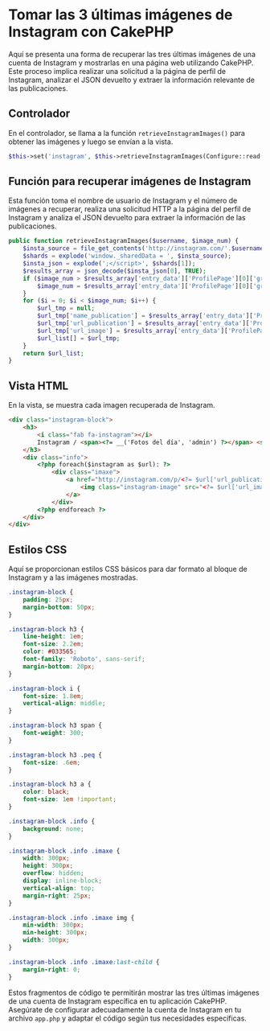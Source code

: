 # Tomar las 3 últimas imágenes de Instagram con CakePHP

Aquí se presenta una forma de recuperar las tres últimas imágenes de una cuenta de Instagram y mostrarlas en una página web utilizando CakePHP. Este proceso implica realizar una solicitud a la página de perfil de Instagram, analizar el JSON devuelto y extraer la información relevante de las publicaciones.

## Controlador

En el controlador, se llama a la función `retrieveInstagramImages()` para obtener las imágenes y luego se envían a la vista.

```php
$this->set('instagram', $this->retrieveInstagramImages(Configure::read('InstagramAccount'), 3));
```

## Función para recuperar imágenes de Instagram

Esta función toma el nombre de usuario de Instagram y el número de imágenes a recuperar, realiza una solicitud HTTP a la página del perfil de Instagram y analiza el JSON devuelto para extraer la información de las publicaciones.

```php
public function retrieveInstagramImages($username, $image_num) {
    $insta_source = file_get_contents('http://instagram.com/'.$username);
    $shards = explode('window._sharedData = ', $insta_source);
    $insta_json = explode(';</script>', $shards[1]);
    $results_array = json_decode($insta_json[0], TRUE);
    if ($image_num > $results_array['entry_data']['ProfilePage'][0]['graphql']['user']['edge_owner_to_timeline_media']['count']) {
        $image_num = $results_array['entry_data']['ProfilePage'][0]['graphql']['user']['edge_owner_to_timeline_media']['count'];
    }
    for ($i = 0; $i < $image_num; $i++) {
        $url_tmp = null;
        $url_tmp['name_publication'] = $results_array['entry_data']['ProfilePage'][0]['graphql']['user']['edge_owner_to_timeline_media']['edges'][$i]['node']['edge_media_to_caption']['edges'][0]['node']['text'];
        $url_tmp['url_publication'] = $results_array['entry_data']['ProfilePage'][0]['graphql']['user']['edge_owner_to_timeline_media']['edges'][$i]['node']['shortcode'];
        $url_tmp['url_image'] = $results_array['entry_data']['ProfilePage'][0]['graphql']['user']['edge_owner_to_timeline_media']['edges'][$i]['node']['display_url'];
        $url_list[] = $url_tmp;
    }
    return $url_list;
}
```

## Vista HTML

En la vista, se muestra cada imagen recuperada de Instagram.

```html
<div class="instagram-block">
    <h3>
        <i class="fab fa-instagram"></i>
        Instagram / <span><?= __('Fotos del día', 'admin') ?></span> <span class="peq"><a target="_blank" href="http://instagram.com/<?=Configure::read('InstagramAccount')?>">@<?=Configure::read('InstagramAccount')?></a></span>
    </h3>
    <div class="info">
        <?php foreach($instagram as $url): ?>
            <div class="imaxe">
                <a href="http://instagram.com/p/<?= $url['url_publication'] ?>" target="_blank" title="<?// $url['name_publication'] ?>">
                    <img class="instagram-image" src="<?= $url['url_image'] ?>" />
                </a>
            </div>
        <?php endforeach ?>
    </div>
</div>
```

## Estilos CSS

Aquí se proporcionan estilos CSS básicos para dar formato al bloque de Instagram y a las imágenes mostradas.

```css
.instagram-block {
    padding: 25px;
    margin-bottom: 50px;
}

.instagram-block h3 {
    line-height: 1em;
    font-size: 2.2em;
    color: #033565;
    font-family: 'Roboto', sans-serif;
    margin-bottom: 20px;
}

.instagram-block i {
    font-size: 1.8em;
    vertical-align: middle;
}

.instagram-block h3 span {
    font-weight: 300;
}

.instagram-block h3 .peq {
    font-size: .6em;
}

.instagram-block h3 a {
    color: black;
    font-size: 1em !important;
}

.instagram-block .info {
    background: none;
}

.instagram-block .info .imaxe {
    width: 300px;
    height: 300px;
    overflow: hidden;
    display: inline-block;
    vertical-align: top;
    margin-right: 25px;
}

.instagram-block .info .imaxe img {
    min-width: 300px;
    min-height: 300px;
    width: 300px;
}

.instagram-block .info .imaxe:last-child {
    margin-right: 0;
}
```

Estos fragmentos de código te permitirán mostrar las tres últimas imágenes de una cuenta de Instagram específica en tu aplicación CakePHP. Asegúrate de configurar adecuadamente la cuenta de Instagram en tu archivo `app.php` y adaptar el código según tus necesidades específicas.